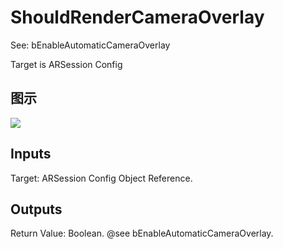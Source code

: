 # ShouldRenderCameraOverlay

See: bEnableAutomaticCameraOverlay

Target is ARSession Config

## 图示

![]($-20221218-17590294.png)

## Inputs

Target: ARSession Config Object Reference.  

## Outputs

Return Value: Boolean. @see bEnableAutomaticCameraOverlay.

